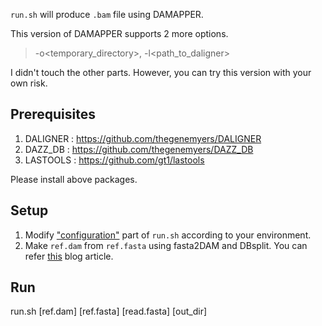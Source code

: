 `run.sh` will produce `.bam` file using DAMAPPER.

This version of DAMAPPER supports 2 more options.
> -o<temporary_directory>, -l<path_to_daligner>

I didn't touch the other parts. However, you can try this version with your own risk.

Prerequisites
-------------
1) DALIGNER : https://github.com/thegenemyers/DALIGNER
2) DAZZ_DB : https://github.com/thegenemyers/DAZZ_DB
3) LASTOOLS : https://github.com/gt1/lastools

Please install above packages.

Setup
-----
1) Modify ["configuration"](https://github.com/xenigmax/DAMAPPER/blob/master/run.sh#L6-L21) part of `run.sh` according to your environment.
2) Make `ref.dam` from `ref.fasta` using fasta2DAM and DBsplit. You can refer [this](https://dazzlerblog.wordpress.com/command-guides/dazz_db-command-guide/) blog article.

Run
---
run.sh [ref.dam] [ref.fasta] [read.fasta] [out_dir]
